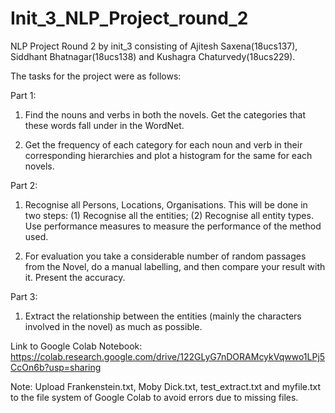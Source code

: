 # Init_3_NLP_Project_round_2
NLP Project Round 2 by init_3 consisting of Ajitesh Saxena(18ucs137), Siddhant Bhatnagar(18ucs138) and Kushagra Chaturvedy(18ucs229).

The tasks for the project were as follows:

Part 1:

1. Find the nouns and verbs in both the novels. Get the categories that these words fall under in the WordNet.

2. Get the frequency of each category for each noun and verb in their corresponding hierarchies and plot a histogram for the same for each novels.

Part 2:

1. Recognise all Persons, Locations, Organisations. This will be done in two steps: (1) Recognise all the entities; (2) Recognise all entity types. Use performance measures to measure the performance of the method used.

2. For evaluation you take a considerable number of random passages from the Novel, do a manual labelling, and then compare your result with it. Present the accuracy.

Part 3:

1. Extract the relationship between the entities (mainly the characters involved in the novel) as much as possible. 



Link to Google Colab Notebook: https://colab.research.google.com/drive/122GLyG7nDORAMcykVqwwo1LPj5CcOn6b?usp=sharing

Note: Upload Frankenstein.txt, Moby Dick.txt, test_extract.txt and myfile.txt to the file system of Google Colab to avoid errors due to missing files.
